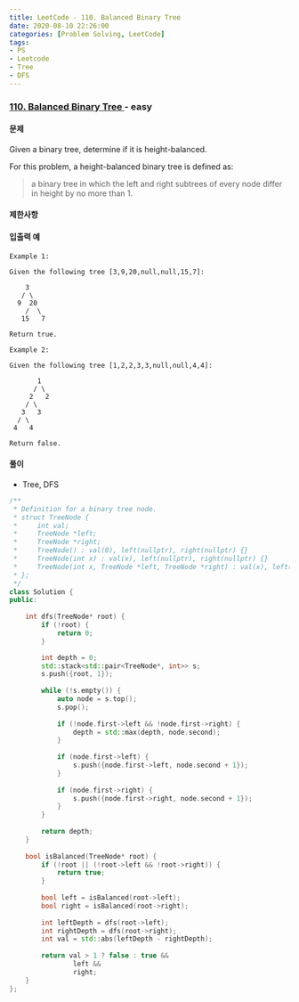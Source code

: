 ```yaml
---
title: LeetCode - 110. Balanced Binary Tree
date: 2020-08-10 22:26:00
categories: [Problem Solving, LeetCode]
tags:
- PS
- Leetcode
- Tree
- DFS
---
```


### [ 110. Balanced Binary Tree ](https://leetcode.com/problems/balanced-binary-tree/) - easy

#### 문제

Given a binary tree, determine if it is height-balanced.

For this problem, a height-balanced binary tree is defined as:

> a binary tree in which the left and right subtrees of every node differ in height by no more than 1.

#### 제한사항

#### 입출력 예

```
Example 1:

Given the following tree [3,9,20,null,null,15,7]:

    3
   / \
  9  20
    /  \
   15   7

Return true.
```

```
Example 2:

Given the following tree [1,2,2,3,3,null,null,4,4]:

       1
      / \
     2   2
    / \
   3   3
  / \
 4   4

Return false.
```

#### 풀이
 - Tree, DFS

```cpp
/**
 * Definition for a binary tree node.
 * struct TreeNode {
 *     int val;
 *     TreeNode *left;
 *     TreeNode *right;
 *     TreeNode() : val(0), left(nullptr), right(nullptr) {}
 *     TreeNode(int x) : val(x), left(nullptr), right(nullptr) {}
 *     TreeNode(int x, TreeNode *left, TreeNode *right) : val(x), left(left), right(right) {}
 * };
 */
class Solution {
public:
    
    int dfs(TreeNode* root) {
        if (!root) {
            return 0;    
        }

        int depth = 0;
        std::stack<std::pair<TreeNode*, int>> s;
        s.push({root, 1});
        
        while (!s.empty()) {
            auto node = s.top();
            s.pop();
            
            if (!node.first->left && !node.first->right) {
                depth = std::max(depth, node.second);
            }
            
            if (node.first->left) {
                s.push({node.first->left, node.second + 1});
            }
            
            if (node.first->right) {
                s.push({node.first->right, node.second + 1});
            }
        }
        
        return depth;
    }
    
    bool isBalanced(TreeNode* root) {
        if (!root || (!root->left && !root->right)) {
            return true;
        }
        
        bool left = isBalanced(root->left);
        bool right = isBalanced(root->right);
        
        int leftDepth = dfs(root->left);
        int rightDepth = dfs(root->right);
        int val = std::abs(leftDepth - rightDepth);
        
        return val > 1 ? false : true &&
                left &&
                right;
    }
};
```
